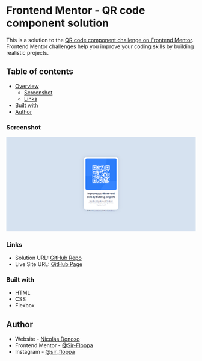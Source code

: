 # Frontend Mentor - QR code component solution

This is a solution to the [QR code component challenge on Frontend Mentor](https://www.frontendmentor.io/challenges/qr-code-component-iux_sIO_H). Frontend Mentor challenges help you improve your coding skills by building realistic projects. 

## Table of contents

- [Overview](#overview)
  - [Screenshot](#screenshot)
  - [Links](#links)
- [Built with](#built-with)
- [Author](#author)
### Screenshot

![App Screenshot](./screenshot.png)

### Links

- Solution URL: [GitHub Repo](https://github.com/Sir-Floppa/Frontend-Mentor-QR-Code-Component)
- Live Site URL: [GitHub Page](https://sir-floppa.github.io/Frontend-Mentor-QR-Code-Component/)

### Built with

- HTML
- CSS 
- Flexbox

## Author

- Website - [Nicolás Donoso](https://sir-floppa.github.io)
- Frontend Mentor - [@Sir-Floppa](https://www.frontendmentor.io/profile/Sir-Floppa)
- Instagram - [@sir_floppa](https://www.instagram.com/sir_floppa/)
